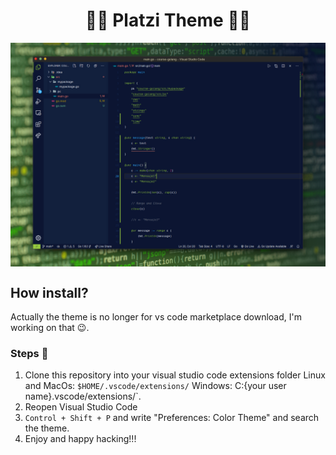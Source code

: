 <h1 align="center">🧑‍🎨 Platzi Theme 🧑‍💻</h1>
<img align="center" src="./demo.jpg"/>

## How install?
Actually the theme is no longer for vs code marketplace download, I'm working on that 😉.

### Steps 🐾
1. Clone this repository into your visual studio code extensions folder
Linux and MacOs: `$HOME/.vscode/extensions/`
Windows: C:{your user name}.vscode/extensions/`.
2. Reopen Visual Studio Code
3. `Control + Shift + P` and write "Preferences: Color Theme" and search the theme.
4. Enjoy and happy hacking!!!
